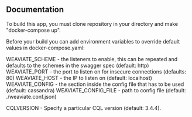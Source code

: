 ## Documentation


To build this app, you must clone repository in your directory and make "docker-compose up".

Before your build you can add environment variables to override default values in docker-compose.yaml:

WEAVIATE_SCHEME - the listeners to enable, this can be repeated and defaults to the schemes in the swagger spec (default: http)
WEAVIATE_PORT - the port to listen on for insecure connections (defaults: 80) 
WEAVIATE_HOST - the IP to listen on (default: localhost)
WEAVIATE_CONFIG - the section inside the config file that has to be used (default: cassandra) 
WEAVIATE_CONFIG_FILE - path to config file (default: ./weaviate.conf.json)

CQLVERSION - Specify a particular CQL version (default: 3.4.4).

